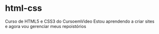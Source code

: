 # html-css
Curso de HTML5 e CSS3 do CursoemVideo
Estou aprendendo a criar sites e agora vou gerenciar meus repoistórios